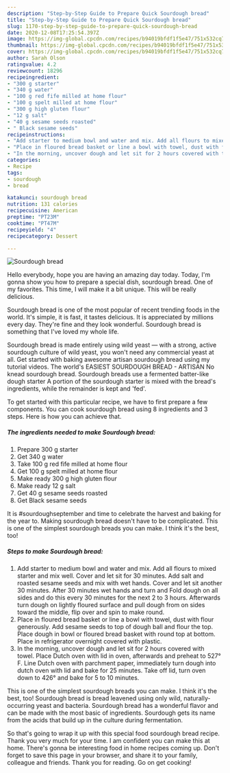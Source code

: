 ```yaml
---
description: "Step-by-Step Guide to Prepare Quick Sourdough bread"
title: "Step-by-Step Guide to Prepare Quick Sourdough bread"
slug: 1170-step-by-step-guide-to-prepare-quick-sourdough-bread
date: 2020-12-08T17:25:54.397Z
image: https://img-global.cpcdn.com/recipes/b94019bfdf1f5e47/751x532cq70/sourdough-bread-recipe-main-photo.jpg
thumbnail: https://img-global.cpcdn.com/recipes/b94019bfdf1f5e47/751x532cq70/sourdough-bread-recipe-main-photo.jpg
cover: https://img-global.cpcdn.com/recipes/b94019bfdf1f5e47/751x532cq70/sourdough-bread-recipe-main-photo.jpg
author: Sarah Olson
ratingvalue: 4.2
reviewcount: 18296
recipeingredient:
- "300 g starter"
- "340 g water"
- "100 g red fife milled at home flour"
- "100 g spelt milled at home flour"
- "300 g high gluten flour"
- "12 g salt"
- "40 g sesame seeds roasted"
- " Black sesame seeds"
recipeinstructions:
- "Add starter to medium bowl and water and mix. Add all flours to mixed starter and mix well. Cover and let sit for 30 minutes. Add salt and roasted sesame seeds and mix with wet hands. Cover and let sit another 30 minutes. After 30 minutes wet hands and turn and Fold dough on all sides and do this every 30 minutes for the next 2 to 3 hours. Afterwards turn dough on lightly floured surface and pull dough from on sides toward the middle, flip over and spin to make round."
- "Place in floured bread basket or line a bowl with towel, dust with flour generously. Add sesame seeds to top of dough ball and flour the top. Place dough in bowl or floured bread basket with round top at bottom. Place in refrigerator overnight covered with plastic."
- "In the morning, uncover dough and let sit for 2 hours covered with towel. Place Dutch oven with lid in oven, afterwards and preheat to 527° F. Line Dutch oven with parchment paper, immediately turn dough into dutch oven with lid and bake for 25 minutes. Take off lid, turn oven down to 426° and bake for 5 to 10 minutes."
categories:
- Recipe
tags:
- sourdough
- bread

katakunci: sourdough bread 
nutrition: 131 calories
recipecuisine: American
preptime: "PT23M"
cooktime: "PT47M"
recipeyield: "4"
recipecategory: Dessert

---
```



![Sourdough bread](https://img-global.cpcdn.com/recipes/b94019bfdf1f5e47/751x532cq70/sourdough-bread-recipe-main-photo.jpg)

Hello everybody, hope you are having an amazing day today. Today, I'm gonna show you how to prepare a special dish, sourdough bread. One of my favorites. This time, I will make it a bit unique. This will be really delicious.

Sourdough bread is one of the most popular of recent trending foods in the world. It's simple, it is fast, it tastes delicious. It is appreciated by millions every day. They're fine and they look wonderful. Sourdough bread is something that I've loved my whole life.

Sourdough bread is made entirely using wild yeast — with a strong, active sourdough culture of wild yeast, you won&#39;t need any commercial yeast at all. Get started with baking awesome artisan sourdough bread using my tutorial videos. The world&#39;s EASIEST SOURDOUGH BREAD - ARTISAN No knead sourdough bread. Sourdough breads use a fermented batter-like dough starter A portion of the sourdough starter is mixed with the bread&#39;s ingredients, while the remainder is kept and &#39;fed&#39;.


To get started with this particular recipe, we have to first prepare a few components. You can cook sourdough bread using 8 ingredients and 3 steps. Here is how you can achieve that.

<!--inarticleads1-->

##### The ingredients needed to make Sourdough bread:

1. Prepare 300 g starter
1. Get 340 g water
1. Take 100 g red fife milled at home flour
1. Get 100 g spelt milled at home flour
1. Make ready 300 g high gluten flour
1. Make ready 12 g salt
1. Get 40 g sesame seeds roasted
1. Get  Black sesame seeds


It is #sourdoughseptember and time to celebrate the harvest and baking for the year to. Making sourdough bread doesn&#39;t have to be complicated. This is one of the simplest sourdough breads you can make. I think it&#39;s the best, too! 

<!--inarticleads2-->

##### Steps to make Sourdough bread:

1. Add starter to medium bowl and water and mix. Add all flours to mixed starter and mix well. Cover and let sit for 30 minutes. Add salt and roasted sesame seeds and mix with wet hands. Cover and let sit another 30 minutes. After 30 minutes wet hands and turn and Fold dough on all sides and do this every 30 minutes for the next 2 to 3 hours. Afterwards turn dough on lightly floured surface and pull dough from on sides toward the middle, flip over and spin to make round.
1. Place in floured bread basket or line a bowl with towel, dust with flour generously. Add sesame seeds to top of dough ball and flour the top. Place dough in bowl or floured bread basket with round top at bottom. Place in refrigerator overnight covered with plastic.
1. In the morning, uncover dough and let sit for 2 hours covered with towel. Place Dutch oven with lid in oven, afterwards and preheat to 527° F. Line Dutch oven with parchment paper, immediately turn dough into dutch oven with lid and bake for 25 minutes. Take off lid, turn oven down to 426° and bake for 5 to 10 minutes.


This is one of the simplest sourdough breads you can make. I think it&#39;s the best, too! Sourdough bread is bread leavened using only wild, naturally-occurring yeast and bacteria. Sourdough bread has a wonderful flavor and can be made with the most basic of ingredients. Sourdough gets its name from the acids that build up in the culture during fermentation. 

So that's going to wrap it up with this special food sourdough bread recipe. Thank you very much for your time. I am confident you can make this at home. There's gonna be interesting food in home recipes coming up. Don't forget to save this page in your browser, and share it to your family, colleague and friends. Thank you for reading. Go on get cooking!
